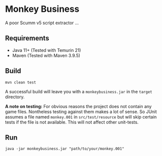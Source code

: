 # Monkey Business

A poor Scumm v5 script extractor ...

## Requirements

* Java 11+ (Tested with Temurin 21)
* Maven (Tested with Maven 3.9.5)

## Build

```
mvn clean test
```

A successful build will leave you with a `monkeybusiness.jar` in the `target` directory.

**A note on testing:**
For obvious reasons the project does not contain any game files.
Nontheless testing against them makes a lot of sense.
So JUnit assumes a file named `monkey.001` in `src/test/resource` but will skip certain tests if the file is not available.
This will not affect other unit-tests.


## Run

```
java -jar monkeybusiness.jar "path/to/your/monkey.001" 
```